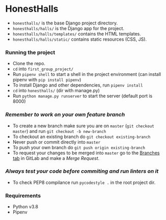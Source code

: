 # HonestHalls

- `honesthalls/` is the base Django project directory.
- `honesthalls/halls/` is the Django app for the project.
- `honesthalls/halls/templates/` contains the HTML templates.
- `honesthalls/halls/static/` contains static resources (CSS, JS).

### Running the project
- Clone the repo.
- `cd` into `first_group_project/`
- Run `pipenv shell` to start a shell in the project environment (can install pipenv with `pip install pipenv`)
- To install Django and other dependencies, run `pipenv install`
- `cd` into `honesthalls/` (dir with manage.py)
- Run `python manage.py runserver` to start the server (default port is 8000)

### *Remember to work on your own feature branch*
- To create a new branch make sure you are on `master` (`git checkout master`) and run `git checkout -b new-branch`
- To checkout an existing branch do `git checkout existing-branch`
- Never push or commit directly into `master`
- To push your own branch do `git push origin existing-branch`
- To request your changes to be merged into `master` go to the [Branches tab](https://gitlab.cs.man.ac.uk/f07893fm/first_group_project/branches) in GitLab and make a *Merge Request*.

### *Always test your code before commiting and run linters on it*
- To check PEP8 compilance run `pycodestyle .` in the root project dir.

### Requirements
- Python v3.8
- Pipenv